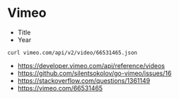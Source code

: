 # Vimeo

- Title
- Year

~~~
curl vimeo.com/api/v2/video/66531465.json
~~~

- https://developer.vimeo.com/api/reference/videos
- https://github.com/silentsokolov/go-vimeo/issues/16
- https://stackoverflow.com/questions/1361149
- https://vimeo.com/66531465
